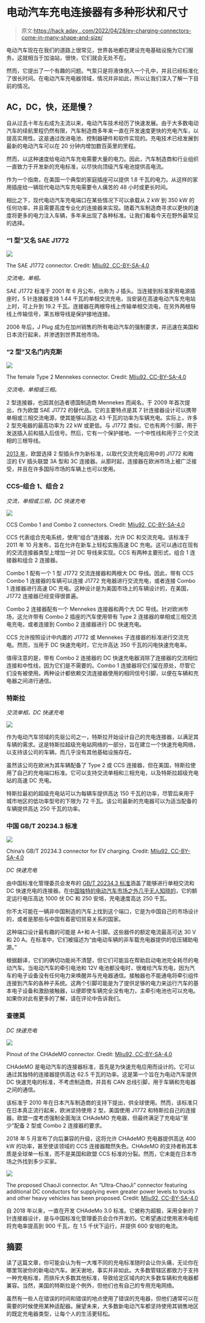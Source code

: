 # 电动汽车充电连接器有多种形状和尺寸

> 原文:[https://hack aday . com/2022/04/28/ev-charging-connectors-come-in-many-shape-and-size/](https://hackaday.com/2022/04/28/ev-charging-connectors-come-in-many-shapes-and-sizes/)

电动汽车现在在我们的道路上很常见，世界各地都在建设充电基础设施为它们服务。这就相当于加油站，很快，它们就会无处不在。

然而，它提出了一个有趣的问题。气泵只是将液体倒入一个孔中，并且已经标准化了很长时间。在电动汽车充电器领域，情况并非如此，所以让我们深入了解一下目前的情况。

## AC，DC，快，还是慢？

自从过去十年左右成为主流以来，电动汽车技术经历了快速发展。由于大多数电动汽车的续航里程仍然有限，汽车制造商多年来一直在开发速度更快的充电汽车，以提高实用性。这是通过改进电池、控制器硬件和软件实现的。充电技术已经发展到最新的电动汽车可以在 20 分钟内增加数百英里的里程。

然而，以这种速度给电动汽车充电需要大量的电力。因此，汽车制造商和行业组织一直致力于开发新的充电标准，以尽快向顶级汽车电池提供高电流。

作为一个指南，在美国一个典型的家庭插座可以提供 1.8 千瓦的电力。从这样的家用插座给一辆现代电动汽车充电需要令人痛苦的 48 小时或更长时间。

相比之下，现代电动汽车充电端口在某些情况下可以承载从 2 kW 到 350 kW 的任何功率，并且需要高度专业化的连接器来实现。随着汽车制造商寻求以更快的速度将更多的电力注入车辆，多年来出现了各种标准。让我们看看今天在野外最常见的选择。

### “1 型”又名 SAE J1772

![](../Images/965c811e3031831101edc4d2fb0b7e44.png)

The SAE J1772 connector. Credit: [Mliu92, CC-BY-SA-4.0](https://en.wikipedia.org/wiki/IEC_62196#/media/File:J1772_connector.svg)

*交流电，单相。*

SAE J1772 标准于 2001 年 6 月公布，也称为 J 插头。当连接到标准家用电源插座时，5 针连接器支持 1.44 千瓦的单相交流充电，当安装在高速电动汽车充电站上时，可上升到 19.2 千瓦。连接器在两根导线上传输单相交流电，在另外两根导线上传输信号，第五根导线是保护接地连接。

2006 年后，J Plug 成为在加州销售的所有电动汽车的强制要求，并迅速在美国和日本流行起来，并渗透到世界其他市场。

### “2 型”又名门内克斯

![](../Images/561395bdfaeeaf77fcc27f985b038365.png)

The female Type 2 Mennekes connector. Credit: [Mliu92, CC-BY-SA-4.0](https://en.wikipedia.org/wiki/File:IEC_62196-2_Type_2_(plug).svg)

*交流电，单相或三相。*

2 型连接器，也因其创造者德国制造商 Mennekes 而闻名，于 2009 年首次提出，作为欧盟 SAE J1772 的替代品。它的主要特点是其 7 针连接器设计可以携带单相或三相交流电源，使其能够以高达 43 千瓦的功率为车辆充电。实际上，许多 2 型充电器的最高功率为 22 kW 或更低。与 J1772 类似，它也有两个引脚，用于发送插入前和插入后信号。然后，它有一个保护接地、一个中性线和用于三个交流相的三根导线。

[2013 年](https://www.renaultgroup.com/en/news-on-air/news/the-type-2-connector-the-european-standard-for-electric-cars/#:~:text=To%20promote%20electric%20mobility%2C%20they,stations%20by%20the%20year%202025.)，欧盟选择 2 型插头作为新标准，以取代交流充电应用中的 J1772 和晦涩的 EV 插头联盟 3A 型和 3C 连接器。从那时起，连接器在欧洲市场上被广泛接受，并且在许多国际市场的车辆上也可以使用。

### CCS–组合 1、组合 2

*交流，单相或三相，DC 快速充电*

![](../Images/7758acc2a54b2dcf7a0395d849d086f8.png)

CCS Combo 1 and Combo 2 connectors. Credit: [Mliu92, CC-BY-SA-4.0](https://en.wikipedia.org/wiki/File:IEC_62196_Type_2_(M,_DC,_CCS_Combo_2).svg)

CCS 代表组合充电系统，使用“组合”连接器，允许 DC 和交流充电。该标准于 2011 年 10 月发布，旨在允许在新车上轻松实施高速 DC 充电。这可以通过在现有的交流连接器类型上增加一对 DC 导线来实现。CCS 有两种主要形式，组合 1 连接器和组合 2 连接器。

Combo 1 配有一个 1 型 J1772 交流连接器和两根大 DC 导线。因此，带有 CCS Combo 1 连接器的车辆可以连接 J1772 充电器进行交流充电，或者连接 Combo 1 连接器进行高速 DC 充电。这种设计是为美国市场上的车辆设计的，在美国，J1772 连接器已经变得很普遍。

Combo 2 连接器配有一个 Mennekes 连接器和两个大 DC 导线。针对欧洲市场，这允许带有 Combo 2 插座的汽车使用带有 Type 2 连接器的单相或三相交流电充电，或者连接到 Combo 2 连接器进行 DC 快速充电。

CCS 允许按照设计中内置的 J1772 或 Mennekes 子连接器的标准进行交流充电。然而，当用于 DC 快速充电时，它允许高达 350 千瓦的闪电快速充电率。

值得注意的是，带有 Combo 2 连接器的 DC 快速充电器消除了连接器的交流相位连接和中性线，因为它们是不需要的。Combo 1 连接器将它们留在原处，尽管它们没有被使用。两种设计都依赖交流连接器使用的相同信号引脚，以便在车辆和充电器之间进行通信。

### 特斯拉

*交流单相，DC 快速充电*

[![](../Images/fa164b27e9d0f883551c080c20286803.png)](https://hackaday.com/wp-content/uploads/2022/04/AdobeStock_218376968.jpeg)

作为电动汽车领域的先驱公司之一，特斯拉开始设计自己的充电连接器，以满足其车辆的需求。这是特斯拉超级充电站网络的一部分，旨在建立一个快速充电网络，以支持该公司的车辆，而几乎没有其他基础设施存在。

虽然该公司在欧洲为其车辆配备了 Type 2 或 CCS 连接器，但在美国，特斯拉使用了自己的充电端口标准。它可以支持交流单相和三相充电，以及特斯拉超级充电站的高速 DC 充电。

特斯拉最初的超级充电站可以为每辆车提供高达 150 千瓦的功率，尽管后来用于城市地区的低功率型号的下限为 72 千瓦。该公司最新的充电器可以为适当配备的车辆提供高达 250 千瓦的功率。

### 中国 GB/T 20234.3 标准

![](../Images/aecaf82d884be7d9301382002d0f81ee.png)

China’s GB/T 20234.3 connector for EV charging. Credit: [Mliu92, CC-BY-SA-4.0](https://en.wikipedia.org/wiki/IEC_62196#/media/File:GBT_20234_(DC).svg)

*DC 快速充电*

由中国标准化管理委员会发布的 [GB/T 20234.3 标准](https://www.chinesestandard.net/PDF.aspx/GBT20234.3-2015)涵盖了能够进行单相交流和 DC 快速充电的连接器。在[中国独特的电动汽车市场之外几乎无人知晓的](https://hackaday.com/2022/02/09/china-loves-battery-swapping-evs-but-will-they-ever-make-it-here/)，它的额定运行电压高达 1000 伏 DC 和 250 安培，充电速度高达 250 千瓦。

你不太可能在一辆非中国制造的汽车上找到这个端口，它是为中国自己的市场设计的，或者是那些与中国有着密切贸易关系的国家。

这种端口设计最有趣的可能是 A+和 A-引脚。这些器件的额定电流最高可达 30 V 和 20 A。在标准中，它们被描述为“由电动车辆的非车载充电器提供的低压辅助电源。”

根据翻译，它们的确切功能尚不清楚，但它们可能旨在帮助启动电池完全耗尽的电动汽车。当电动汽车的牵引电池和 12V 电池都没电时，很难给汽车充电，因为汽车的电子设备没有任何电力来唤醒并与充电器通信。接触器也不能通电将牵引组件连接到汽车的各种子系统。这两个引脚可能是为了提供足够的电力来运行汽车的基本电子设备和激励接触器，以便即使车辆完全没有电力，主牵引电池也可以充电。如果你对此有更多的了解，请在评论中告诉我们。

### 查德莫

*DC 快速充电*

![](../Images/12f1b16fb57e7b6008bfa04b1c5c172b.png)

Pinout of the CHAdeMO connector. Credit: [Mliu92, CC-BY-SA-4.0](https://en.wikipedia.org/wiki/File:CHAdeMO_connector.svg)

CHAdeMO 是电动汽车的连接器标准，首先是为快速充电应用而设计的。它可以通过其独特的连接器提供高达 62.5 千瓦的功率。这是第一个旨在为电动汽车提供 DC 快速充电的标准，不考虑制造商，并具有 CAN 总线引脚，用于车辆和充电器之间的通信。

该标准于 2010 年在日本汽车制造商的支持下提出，供全球使用。然而，该标准只在日本真正流行起来，欧洲坚持使用 2 型，美国使用 J1772 和特斯拉自己的连接器。欧盟一度考虑强制全面淘汰 CHAdeMO 充电器，但最终满足了充电站“至少”配备 2 型或 Combo 2 连接器的要求。

2018 年 5 月宣布了向后兼容的升级，这将允许 CHAdeMO 充电器提供高达 400 kW 的功率，甚至使该领域的 CCS 连接器黯然失色。CHAdeMO 的支持者称其本质是全球单一标准，而不是美国和欧盟 CCS 标准的分裂。然而，它未能在日本市场之外找到多少买家。

![](../Images/f39e5fc4e70ef9e6367fe78b3fdef5ef.png)

The proposed ChaoJi connector. An “Ultra-ChaoJi” connector featuring additional DC conductors for supplying even greater power levels to trucks and other heavy vehicles has been proposed. Credit: [Mliu92, CC-BY-SA-4.0](https://en.wikipedia.org/wiki/ChaoJi#/media/File:ChaoJi_connector.svg)

自 2018 年以来，一直在开发 CHAdeMo 3.0 标准。它被称为超极，采用全新的 7 针连接器设计，是与中国标准化管理委员会合作开发的。它希望通过使用液冷电缆将充电率提高到 900 千瓦，在 1.5 千伏下运行，并提供 600 安培的电流。

## 摘要

读了这篇文章，你可能会认为有一大堆不同的充电标准随时会让你头痛，无论你在哪里驾驶你的新电动汽车。谢天谢地，事实并非如此。大多数管辖区都致力于支持一种充电标准，而排斥大多数其他标准，导致给定区域内的大多数车辆和充电器都兼容。当然，美国的特斯拉是个例外，但他们也有自己的专用充电网络。

虽然有一些人在错误的时间和错误的地点使用了错误的充电器，但他们通常可以在需要的时候使用某种适配器。展望未来，大多数新电动汽车都坚持使用其销售地区的既定充电器类型，让每个人的生活更轻松。